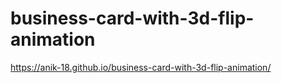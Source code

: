 # business-card-with-3d-flip-animation
https://anik-18.github.io/business-card-with-3d-flip-animation/
